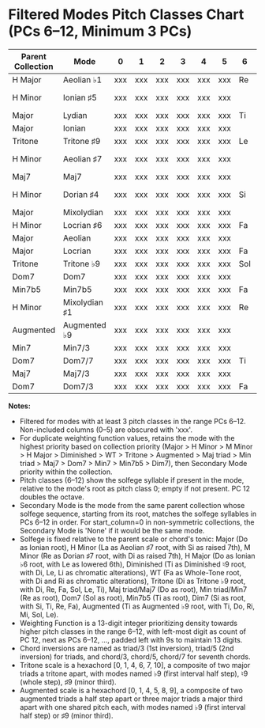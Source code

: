 # Filtered Modes Pitch Classes Chart (PCs 6–12, Minimum 3 PCs)

| Parent Collection | Mode                 | 0   | 1   | 2   | 3   | 4   | 5   | 6   | 7   | 8   | 9   | 10  | 11  | 12  | Secondary Mode       | Weighting Function |
|-------------------|----------------------|-----|-----|-----|-----|-----|-----|-----|-----|-----|-----|-----|-----|-----|----------------------|--------------------|
| H Major           | Aeolian ♭1           | xxx | xxx | xxx | xxx | xxx | xxx | Re  |     | Mi  | Fa  |     | Sol | Le  | Dorian ♭5            | 9999991223445 |
| H Minor           | Ionian ♯5            | xxx | xxx | xxx | xxx | xxx | xxx |     |     | Si  | La  |     | Ti  | Do  | Mixolydian ♯1        | 9999991223444 |
| Major             | Lydian               | xxx | xxx | xxx | xxx | xxx | xxx | Ti  | Do  |     | Re  |     | Mi  | Fa  | Locrian              | 9999991223345 |
| Major             | Ionian               | xxx | xxx | xxx | xxx | xxx | xxx |     | Sol |     | La  |     | Ti  | Do  | Mixolydian           | 9999991223344 |
| Tritone           | Tritone ♯9           | xxx | xxx | xxx | xxx | xxx | xxx | Le  |     |     | Ti  |     | Di  | Re  | Tritone ♯9           | 9999991223334 |
| H Minor           | Aeolian ♯7           | xxx | xxx | xxx | xxx | xxx | xxx |     | Mi  | Fa  |     |     | Si  | La  | Phrygian ♯3          | 9999991222344 |
| Maj7              | Maj7                 | xxx | xxx | xxx | xxx | xxx | xxx |     | Sol |     |     |     | Ti  | Do  | Maj7/5               | 9999991222233 |
| H Minor           | Dorian ♯4            | xxx | xxx | xxx | xxx | xxx | xxx | Si  | La  |     | Ti  | Do  |     | Re  | Mixolydian ♯1        | 9999991123345 |
| Major             | Mixolydian           | xxx | xxx | xxx | xxx | xxx | xxx |     | Re  |     | Mi  | Fa  |     | Sol | Dorian               | 9999991123344 |
| H Minor           | Locrian ♯6           | xxx | xxx | xxx | xxx | xxx | xxx | Fa  |     |     | Si  | La  |     | Ti  | Lydian ♯2            | 9999991123334 |
| Major             | Aeolian              | xxx | xxx | xxx | xxx | xxx | xxx |     | Mi  | Fa  |     | Sol |     | La  | Phrygian             | 9999991122344 |
| Major             | Locrian              | xxx | xxx | xxx | xxx | xxx | xxx | Fa  |     | Sol |     | La  |     | Ti  | Lydian               | 9999991122334 |
| Tritone           | Tritone ♭9           | xxx | xxx | xxx | xxx | xxx | xxx | Sol | Le  |     |     | Ti  |     | Di  | Tritone ♭9           | 9999991122234 |
| Dom7              | Dom7                 | xxx | xxx | xxx | xxx | xxx | xxx |     | Re  |     |     | Fa  |     | Sol | Dom7/5               | 9999991122233 |
| Min7b5            | Min7b5               | xxx | xxx | xxx | xxx | xxx | xxx | Fa  |     |     |     | La  |     | Ti  | Min7b5/5             | 9999991122223 |
| H Minor           | Mixolydian ♯1        | xxx | xxx | xxx | xxx | xxx | xxx | Re  |     | Mi  | Fa  |     |     | Si  | Dorian ♯4            | 9999991112334 |
| Augmented         | Augmented ♭9         | xxx | xxx | xxx | xxx | xxx | xxx |     |     | Sol | Le  |     |     | Ti  | Augmented ♭9         | 9999991112333 |
| Min7              | Min7/3               | xxx | xxx | xxx | xxx | xxx | xxx |     | Do  |     | Re  |     |     | Fa  | Min7/7               | 9999991112233 |
| Dom7              | Dom7/7               | xxx | xxx | xxx | xxx | xxx | xxx | Ti  |     |     | Re  |     |     | Fa  | Dom7/3               | 9999991112223 |
| Maj7              | Maj7/3               | xxx | xxx | xxx | xxx | xxx | xxx |     | Ti  | Do  |     |     |     | Mi  | Maj7/7               | 9999991111233 |
| Dom7              | Dom7/3               | xxx | xxx | xxx | xxx | xxx | xxx | Fa  |     | Sol |     |     |     | Ti  | Dom7/7               | 9999991111223 |

**Notes:**
- Filtered for modes with at least 3 pitch classes in the range PCs 6–12. Non-included columns (0–5) are obscured with 'xxx'.
- For duplicate weighting function values, retains the mode with the highest priority based on collection priority (Major > H Minor > M Minor > H Major > Diminished > WT > Tritone > Augmented > Maj triad > Min triad > Maj7 > Dom7 > Min7 > Min7b5 > Dim7), then Secondary Mode priority within the collection.
- Pitch classes (6–12) show the solfege syllable if present in the mode, relative to the mode's root as pitch class 0; empty if not present. PC 12 doubles the octave.
- Secondary Mode is the mode from the same parent collection whose solfege sequence, starting from its root, matches the solfege syllables in PCs 6–12 in order. For start_column=0 in non-symmetric collections, the Secondary Mode is 'None' if it would be the same mode.
- Solfege is fixed relative to the parent scale or chord's tonic: Major (Do as Ionian root), H Minor (La as Aeolian ♯7 root, with Si as raised 7th), M Minor (Re as Dorian ♯7 root, with Di as raised 7th), H Major (Do as Ionian ♭6 root, with Le as lowered 6th), Diminished (Ti as Diminished ♮9 root, with Di, Le, Li as chromatic alterations), WT (Fa as Whole-Tone root, with Di and Ri as chromatic alterations), Tritone (Di as Tritone ♭9 root, with Di, Re, Fa, Sol, Le, Ti), Maj triad/Maj7 (Do as root), Min triad/Min7 (Re as root), Dom7 (Sol as root), Min7b5 (Ti as root), Dim7 (Si as root, with Si, Ti, Re, Fa), Augmented (Ti as Augmented ♭9 root, with Ti, Do, Ri, Mi, Sol, Le).
- Weighting Function is a 13-digit integer prioritizing density towards higher pitch classes in the range 6–12, with left-most digit as count of PC 12, next as PCs 6–12, ..., padded left with 9s to maintain 13 digits.
- Chord inversions are named as triad/3 (1st inversion), triad/5 (2nd inversion) for triads, and chord/3, chord/5, chord/7 for seventh chords.
- Tritone scale is a hexachord [0, 1, 4, 6, 7, 10], a composite of two major triads a tritone apart, with modes named ♭9 (first interval half step), ♮9 (whole step), ♯9 (minor third).
- Augmented scale is a hexachord [0, 1, 4, 5, 8, 9], a composite of two augmented triads a half step apart or three major triads a major third apart with one shared pitch each, with modes named ♭9 (first interval half step) or ♯9 (minor third).
